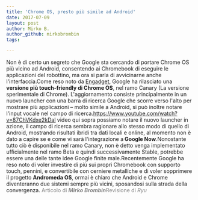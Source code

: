 ```yaml
---
title: 'Chrome OS, presto più simile ad Android'
date: 2017-07-09
layout: post
author: Mirko B.
author_github: mirkobrombin
tags:

---
```

Non è di certo un segreto che Google sta cercando di portare Chrome OS più vicino ad Android, consentendo ai Chromebook di eseguire le applicazioni del robottino, ma ora si parla di avvicinarne anche l'interfaccia.Come reso noto da <a href="https://www.engadget.com/2017/07/07/chrome-os-touch-controls/">Engadget</a>, Google ha rilasciato una <strong>versione più touch-friendly di Chrome OS</strong>, nel ramo Canary (La versione sperimentale di Chrome). L'aggiornamento consiste principalmente in un nuovo launcher con una barra di ricerca Google che scorre verso l'alto per mostrare più applicazioni – molto simile a Android, si può inoltre notare l'input vocale nel campo di ricerca.https://www.youtube.com/watch?v=87ChVKdxe2kDal video qui sopra possiamo notare il nuovo launcher in azione, il campo di ricerca sembra ragionare allo stesso modo di quello di Android, mostrando risultati ibridi tra dati locali e online, al momento non è dato a capire se e come vi sarà l'integrazione a<strong> Google Now</strong>.Nonostante tutto ciò è disponibile nel ramo Canary, non è detto venga implementato ufficialmente nel ramo Beta e quindi successivamente Stable, potrebbe essere una delle tante idee Google finite male.Recentemente Google ha reso noto di voler investire di più sui propri Chromebook con supporto touch, pennini, e convertibile con cerniere metalliche e di voler sopprimere il progetto <strong>Andromeda OS</strong>, ormai è chiaro che Android e Chrome diventeranno due sistemi sempre più vicini, sposandosi sulla strada della convergenza.&nbsp;<span style="color: #808080;">Articolo di <em><strong>Mirko Brombin</strong></em></span><span style="color: #808080;">Revisione di <i>Ryu</i></span>